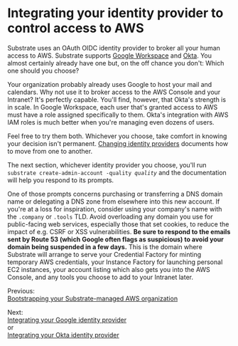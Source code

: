 # Integrating your identity provider to control access to AWS

Substrate uses an OAuth OIDC identity provider to broker all your human access to AWS. Substrate supports [Google Workspace](https://workspace.google.com) and [Okta](https://www.okta.com). You almost certainly already have one but, on the off chance you don't: Which one should you choose?

Your organization probably already uses Google to host your mail and calendars. Why not use it to broker access to the AWS Console and your Intranet? It's perfectly capable. You'll find, however, that Okta's strength is in scale. In Google Workspace, each user that's granted access to AWS must have a role assigned specifically to them. Okta's integration with AWS IAM roles is much better when you're managing even dozens of users.

Feel free to try them both. Whichever you choose, take comfort in knowing your decision isn't permanent. [Changing identity providers](../../changing-identity-providers/) documents how to move from one to another.

The next section, whichever identity provider you choose, you'll run <code>substrate create-admin-account -quality <em>quality</em></code> and the documentation will help you respond to its prompts.

One of those prompts concerns purchasing or transferring a DNS domain name or delegating a DNS zone from elsewhere into this new account. If you're at a loss for inspiration, consider using your company's name with the `.company` or `.tools` TLD. Avoid overloading any domain you use for public-facing web services, especially those that set cookies, to reduce the impact of e.g. CSRF or XSS vulnerabilities. **Be sure to respond to the emails sent by Route 53 (which Google often flags as suspicious) to avoid your domain being suspended in a few days.** This is the domain where Substrate will arrange to serve your Credential Factory for minting temporary AWS credentials, your Instance Factory for launching personal EC2 instances, your account listing which also gets you into the AWS Console, and any tools you choose to add to your Intranet later.

<!--TODO It is also safe to have multiple admin accounts of various qualities.-->

<section class="table">
    <section id="previous">
        <p>Previous:<br><a href="../bootstrapping/">Bootstrapping your Substrate-managed AWS organization</a></p>
    </section>
    <section id="next">
        <p>Next:<br><a href="../integrating-your-google-identity-provider/">Integrating your Google identity provider</a><br>or<br><a href="../integrating-your-okta-identity-provider/">Integrating your Okta identity provider</a></p>
    </section>
</section>
